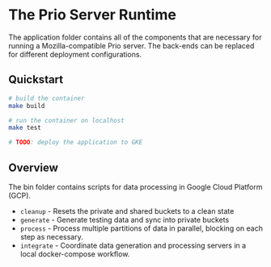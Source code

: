 # The Prio Server Runtime

The application folder contains all of the components that are necessary for
running a Mozilla-compatible Prio server. The back-ends can be replaced for
different deployment configurations.

## Quickstart

```bash
# build the container
make build

# run the container on localhost
make test

# TODO: deploy the application to GKE
```

## Overview

The bin folder contains scripts for data processing in Google Cloud Platform
(GCP).

* `cleanup` - Resets the private and shared buckets to a clean state
* `generate` - Generate testing data and sync into private buckets
* `process` - Process multiple partitions of data in parallel, blocking on each
  step as necessary.
* `integrate` - Coordinate data generation and processing servers in a local
  docker-compose workflow.
